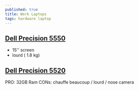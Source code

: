 ```yaml
---
published: true
title: Work Laptops
tags: hardware laptop
---
```


## [Dell Precision 5550](https://www.dell.com/en-us/work/shop/dell-laptops-and-notebooks/precision-5550-workstation/spd/precision-15-5550-laptop)
- 15'' screen 
- lourd ( 1.8 kg)

## [Dell Precision 5520](https://www.dell.com/support/kbdoc/fr-fr/000141036/dell-precision-5520-mobile-station-de-travail-guide-visuel)
PRO:  32GB Ram
CONs: chauffe beaucoup / lourd / nose camera
